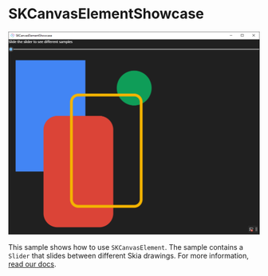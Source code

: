 # SKCanvasElementShowcase

![SKCanvasElementShowcase screenshot](./doc/assets/screenshot.png)

This sample shows how to use `SKCanvasElement`. The sample contains a `Slider` that slides between different Skia drawings. For more information, [read our docs](https://aka.platform.uno/skcanvaselement).